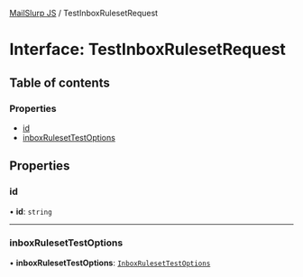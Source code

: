 [MailSlurp JS](../README.md) / TestInboxRulesetRequest

# Interface: TestInboxRulesetRequest

## Table of contents

### Properties

- [id](TestInboxRulesetRequest.md#id)
- [inboxRulesetTestOptions](TestInboxRulesetRequest.md#inboxrulesettestoptions)

## Properties

### id

• **id**: `string`

___

### inboxRulesetTestOptions

• **inboxRulesetTestOptions**: [`InboxRulesetTestOptions`](InboxRulesetTestOptions.md)
